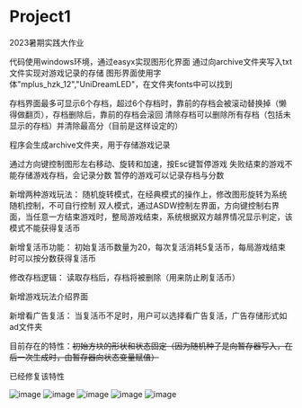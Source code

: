 ﻿# Project1
2023暑期实践大作业

代码使用windows环境，通过easyx实现图形化界面
通过向archive文件夹写入txt文件实现对游戏记录的存储
图形界面使用字体"mplus_hzk_12","UniDreamLED"，在文件夹fonts中可以找到

存档界面最多可显示6个存档，超过6个存档时，靠前的存档会被滚动替换掉（懒得做翻页），存档删除后，靠前的存档会滚回
清除存档可以删除所有存档（包括未显示的存档）并清除最高分（目前是这样设定的）

程序会生成archive文件夹，用于存储游戏记录

通过方向键控制图形左右移动、旋转和加速，按Esc键暂停游戏
失败结束的游戏不能存储游戏存档，会记录分数
暂停的游戏可以记录存档与分数

新增两种游戏玩法：
随机旋转模式，在经典模式的操作上，修改图形旋转为系统随机控制，不可自行控制
双人模式，通过ASDW控制左界面，方向键控制右界面，当任意一方结束游戏时，整局游戏结束，系统根据双方越界情况显示判定，该模式不能获得复活币

新增复活币功能：
初始复活币数量为20，每次复活消耗5复活币，每局游戏结束时可以按分数获得复活币

修改存档逻辑：
读取存档后，存档将被删除（用来防止刷复活币）

新增游戏玩法介绍界面

新增看广告复活：
当复活币不足时，用户可以选择看广告复活，广告存储形式如ad文件夹

目前存在的特性：~~初始方块的形状和状态固定（因为随机种子是向暂存器写入，在后一次生成时，由暂存器向状态变量赋值）~~

已经修复该特性

![image](https://github.com/cadddddada/Tetris/assets/123754491/68e19a3d-c647-4e3b-aa52-75e1ffb1989b)
![image](https://github.com/cadddddada/Tetris/assets/123754491/f0404c3f-bb64-4fdc-8aba-1e53b898ae64)
![image](https://github.com/cadddddada/Tetris/assets/123754491/ee99acfe-11a8-4229-abaf-fa66750c37b1)
![image](https://github.com/cadddddada/Tetris/assets/123754491/77e4da9e-d3a0-4414-93c6-4aefa0b5dc73)
![image](https://github.com/cadddddada/Tetris/assets/123754491/71e3e536-d27d-4686-b893-967e51b58db8)
